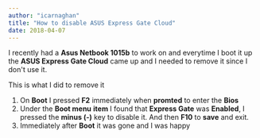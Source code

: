 ```yaml
---
author: "icarnaghan"
title: "How to disable ASUS Express Gate Cloud"
date: 2018-04-07
---
```


I recently had a **Asus Netbook 1015b** to work on and everytime I boot it up the **ASUS Express Gate Cloud** came up and I needed to remove it since I don't use it.

This is what I did to remove it

1. On **Boot** I pressed **F2** immediately when **promted** to enter the **Bios**
2. Under the **Boot menu** **item** I found that **Express Gate** was **Enabled**, I pressed the **minus (-)** key to disable it. And then **F10** to **save** and exit.
3. Immediately after **Boot** it was gone and I was happy
